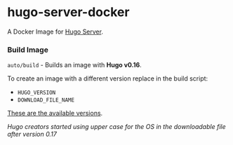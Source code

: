 # hugo-server-docker

A Docker Image for [Hugo Server](https://gohugo.io/).

### Build Image

  `auto/build` - Builds an image with **Hugo v0.16**.

  To create an image with a different version replace in the build script:

  * `HUGO_VERSION`
  * `DOWNLOAD_FILE_NAME`

  [These are the available versions](https://github.com/gohugoio/hugo/releases).

  _Hugo creators started using upper case for the OS in the downloadable file after version 0.17_
